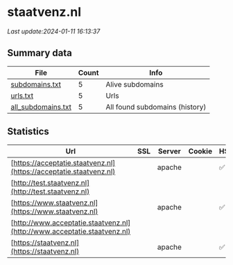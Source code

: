 # staatvenz.nl
*Last update:2024-01-11 16:13:37*
## Summary data
| File       | Count | Info |
|------------|-------|------|
|[subdomains.txt](/data/staatvenz/subdomains.txt)|5|Alive subdomains|
|[urls.txt](/data/staatvenz/urls.txt)|5|Urls|
|[all_subdomains.txt](/data/staatvenz/all_subdomains.txt)|5|All found subdomains (history)|
## Statistics
| Url | SSL | Server | Cookie | HSTS | CSP | XFO | XXP | RP | Tech |
|------------|-------|------|------|------|------|------|------|------|------|
|[https://acceptatie.staatvenz.nl](https://acceptatie.staatvenz.nl)| |apache| |:white_check_mark: | | | | |:white_check_mark: |Apache HTTP Server H...|
|[http://test.staatvenz.nl](http://test.staatvenz.nl)| | | | | | | |:white_check_mark: ||
|[https://www.staatvenz.nl](https://www.staatvenz.nl)| |apache| |:white_check_mark: | | |:white_check_mark: | |:white_check_mark: |Apache HTTP Server D...|
|[http://www.acceptatie.staatvenz.nl](http://www.acceptatie.staatvenz.nl)| | | | | | | |:white_check_mark: ||
|[https://staatvenz.nl](https://staatvenz.nl)| |apache| |:white_check_mark: | | |:white_check_mark: | |:white_check_mark: |Apache HTTP Server H...|